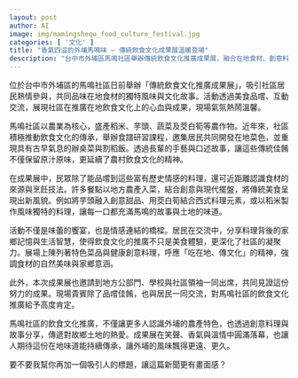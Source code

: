 ```yaml
---
layout: post
author: AI
image: img/mamingshequ_food_culture_festival.jpg
categories: [ '文化' ]
title: "香氣四溢的外埔馬鳴味 — 傳統飲食文化成果展溫暖登場"  
description: "台中市外埔區馬鳴社區舉辦傳統飲食文化推廣成果展，融合在地食材、創意料理與古早記憶，現場洋溢笑聲與溫情，展現農村飲食文化的魅力與凝聚力"  "
---
```

位於台中市外埔區的馬鳴社區日前舉辦「傳統飲食文化推廣成果展」，吸引社區居民熱情參與，共同品味在地食材的獨特風味與文化故事。活動透過美食品嚐、互動交流，展現社區在推廣在地飲食文化上的心血與成果，現場氣氛熱鬧溫馨。  

馬鳴社區以農業為核心，盛產稻米、芋頭、蔬菜及茭白筍等農作物。近年來，社區積極推動飲食文化的傳承，舉辦食譜研習課程，邀集居民共同開發在地菜色，並重現具有古早氣息的辦桌菜與割稻飯。透過長輩的手藝與口述故事，讓這些傳統佳餚不僅保留原汁原味，更延續了農村飲食文化的精神。  

在成果展中，民眾除了能品嚐到這些富有歷史情感的料理，還可近距離認識食材的來源與烹飪技法。許多餐點以地方農產入菜，結合創意與現代擺盤，將傳統美食呈現出新風貌。例如將芋頭融入創意甜品、用茭白筍結合西式料理元素，或以稻米製作風味獨特的料理，讓每一口都充滿馬鳴的故事與土地的味道。  

活動不僅是味蕾的饗宴，也是情感連結的橋樑。居民在交流中，分享料理背後的家鄉記憶與生活智慧，使得飲食文化的推廣不只是美食體驗，更深化了社區的凝聚力。展場上陳列著特色菜品與健康創意料理，呼應「吃在地、傳文化」的精神，強調食材的自然美味與家鄉意涵。  

此外，本次成果展也邀請到地方公部門、學校與社區領袖一同出席，共同見證這份努力的成果。現場貴賓除了品嚐佳餚，也與居民一同交流，對馬鳴社區的飲食文化推廣給予高度肯定。  

馬鳴社區的飲食文化推廣，不僅讓更多人認識外埔的農產特色，也透過創意料理與故事分享，傳遞對故鄉土地的熱愛。成果展在笑聲、香氣與溫情中圓滿落幕，也讓人期待這份在地味道能持續傳承，讓外埔的風味飄得更遠、更久。  

要不要我幫你再加一個吸引人的標題，讓這篇新聞更有畫面感？